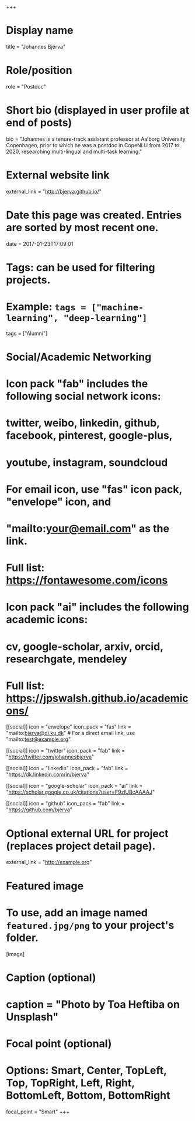 +++
# Display name
title = "Johannes Bjerva"

# Role/position
role = "Postdoc"

# Short bio (displayed in user profile at end of posts)
bio = "Johannes is a tenure-track assistant professor at Aalborg University Copenhagen, prior to which he was a postdoc in CopeNLU from 2017 to 2020, researching multi-lingual and multi-task learning."

# External website link
external_link = "http://bjerva.github.io/"

# Date this page was created. Entries are sorted by most recent one.
date = 2017-01-23T17:09:01

# Tags: can be used for filtering projects.
# Example: `tags = ["machine-learning", "deep-learning"]`
tags = ["Alumni"]

# Social/Academic Networking
#
# Icon pack "fab" includes the following social network icons:
#
#   twitter, weibo, linkedin, github, facebook, pinterest, google-plus,
#   youtube, instagram, soundcloud
#
#   For email icon, use "fas" icon pack, "envelope" icon, and
#   "mailto:your@email.com" as the link.
#
#   Full list: https://fontawesome.com/icons
#
# Icon pack "ai" includes the following academic icons:
#
#   cv, google-scholar, arxiv, orcid, researchgate, mendeley
#
#   Full list: https://jpswalsh.github.io/academicons/

[[social]]
icon = "envelope"
icon_pack = "fas"
link = "mailto:bjerva@di.ku.dk"  # For a direct email link, use "mailto:test@example.org".

[[social]]
icon = "twitter"
icon_pack = "fab"
link = "https://twitter.com/johannesbjerva"

[[social]]
icon = "linkedin"
icon_pack = "fab"
link = "https://dk.linkedin.com/in/bjerva"

[[social]]
icon = "google-scholar"
icon_pack = "ai"
link = "https://scholar.google.co.uk/citations?user=F9zlUBcAAAAJ"

[[social]]
icon = "github"
icon_pack = "fab"
link = "https://github.com/bjerva"


# Optional external URL for project (replaces project detail page).
external_link = "http://example.org"

# Featured image
# To use, add an image named `featured.jpg/png` to your project's folder. 
[image]
  # Caption (optional)
  # caption = "Photo by Toa Heftiba on Unsplash"

  # Focal point (optional)
  # Options: Smart, Center, TopLeft, Top, TopRight, Left, Right, BottomLeft, Bottom, BottomRight
  focal_point = "Smart"
+++
